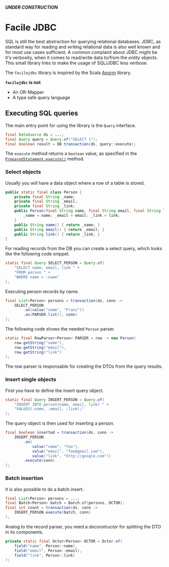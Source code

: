 **_UNDER CONSTRUCTION_**

# Facile JDBC

SQL is still the best abstraction for querying relational databases. JDBC, as standard way for reading and writing relational data is also well known and for most use cases sufficient. A common complaint about JDBC might be it's verbosity, when it comes to read/write data to/from the _entity_ objects.  This small library tries to make the usage of SQL/JDBC less verbose.

The `facilejdbc` library is inspired by the Scala [Anorm](https://playframework.github.io/anorm/) library.

**`facilejdbc` is not**
* An OR-Mapper
* A type safe query language

## Executing SQL queries

The main entry point for using the library is the `Query` interface.

```java
final DataSource ds = ...;
final Query query = Query.of("SELECT 1");
final boolean result = DB.transaction(ds, query::execute);
```

The `execute` method returns a `boolean` value, as specified in the [`PreparedStatement.execute()`](https://docs.oracle.com/en/java/javase/11/docs/api/java.sql/java/sql/PreparedStatement.html#execute()) method.

### Select objects

Usually you will have a data object where a row of a table is stored.

```java
public static final class Person { 
    private final String _name;
    private final String _email;
    private final String _link;
    public Person(final String name, final String email, final String link) { 
    	_name = name; _email = email; _link = link; 
    }
    public String name() { return _name; }
    public String email() { return _email; }
    public String link() { return _link; }
}
```

For reading records from the DB you can create a select query, which looks like the following code snippet.

```java
static final Query SELECT_PERSON = Query.of(
    "SELECT name, email, link " +
    "FROM person " +
    "WHERE name = :name"
);
```

Executing person records by name.

```java
final List<Person> persons = transaction(ds, conn ->
    SELECT_PERSON
        .on(value("name", "Franz"))
        .as(PARSER.list(), conn)
);
```

The following code shows the needed `Person` parser.

```java
static final RowParser<Person> PARSER = row -> new Person(
    row.getString("name"),
    row.getString("email"),
    row.getString("link")
);
```

The row parser is responsable for creating the DTOs from the query results.

### Insert single objects

First you have to define the insert query object.

```java
static final Query INSERT_PERSON = Query.of(
    "INSERT INTO person(name, email, link) " +
    "VALUES(:name, :email, :link);"
);
```

The query object is then used for inserting a person.

```java
final boolean inserted = transaction(ds, conn ->
    INSERT_PERSON
        .on(
            value("name", "foo"),
            value("email", "foo@gmail.com"),
            value("link", "http://google.com"))
        .execute(conn)
);
```

### Batch insertion

It is also possible to do a batch insert.

```java
final List<Person> persons = ...;
final Batch<Person> batch = Batch.of(persons, DCTOR);
final int count = transaction(ds, conn ->
    INSERT_PERSON.execute(batch, conn)
);
```

Analog to the record parser, you need a _deconstructor_ for splitting the DTO in its components.

```java
private static final Dctor<Person> DCTOR = Dctor.of(
    field("name", Person::name),
    field("email", Person::email),
    field("link", Person::link)
);
```
